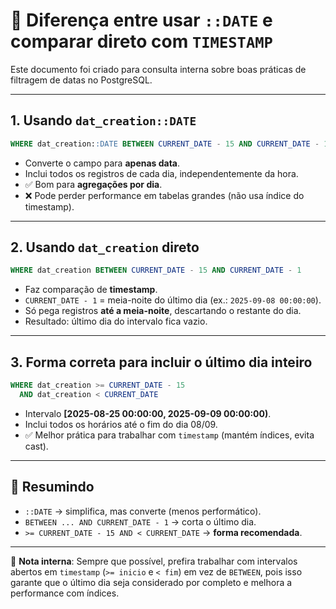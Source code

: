 
# 📖 Diferença entre usar `::DATE` e comparar direto com `TIMESTAMP`

Este documento foi criado para consulta interna sobre boas práticas de filtragem de datas no PostgreSQL.

---

## 1. Usando `dat_creation::DATE`
```sql
WHERE dat_creation::DATE BETWEEN CURRENT_DATE - 15 AND CURRENT_DATE - 1
```
- Converte o campo para **apenas data**.  
- Inclui todos os registros de cada dia, independentemente da hora.  
- ✅ Bom para **agregações por dia**.  
- ❌ Pode perder performance em tabelas grandes (não usa índice do timestamp).

---

## 2. Usando `dat_creation` direto
```sql
WHERE dat_creation BETWEEN CURRENT_DATE - 15 AND CURRENT_DATE - 1
```
- Faz comparação de **timestamp**.  
- `CURRENT_DATE - 1` = meia-noite do último dia (ex.: `2025-09-08 00:00:00`).  
- Só pega registros **até a meia-noite**, descartando o restante do dia.  
- Resultado: último dia do intervalo fica vazio.

---

## 3. Forma correta para incluir o último dia inteiro
```sql
WHERE dat_creation >= CURRENT_DATE - 15
  AND dat_creation < CURRENT_DATE
```
- Intervalo **[2025-08-25 00:00:00, 2025-09-09 00:00:00)**.  
- Inclui todos os horários até o fim do dia 08/09.  
- ✅ Melhor prática para trabalhar com `timestamp` (mantém índices, evita cast).  

---

## 🔑 Resumindo
- `::DATE` → simplifica, mas converte (menos performático).  
- `BETWEEN ... AND CURRENT_DATE - 1` → corta o último dia.  
- `>= CURRENT_DATE - 15 AND < CURRENT_DATE` → **forma recomendada**.  

---

📌 **Nota interna**: Sempre que possível, prefira trabalhar com intervalos abertos em `timestamp` (`>= inicio` e `< fim`) em vez de `BETWEEN`, pois isso garante que o último dia seja considerado por completo e melhora a performance com índices.
